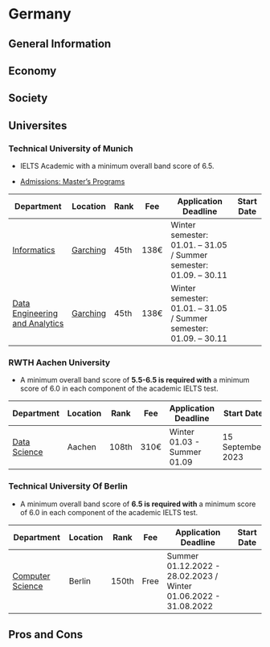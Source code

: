 # Germany

## General Information

## Economy

## Society

## Universites

### Technical University of Munich

- IELTS Academic with a minimum overall band score of 6.5.

- [Admissions: Master’s Programs](https://www.in.tum.de/en/in/for-prospective-students/apply-for-admission/masters-programs/)

| **Department**   | **Location** | **Rank** | **Fee**   | **Application Deadline** | **Start Date** |
|------------------|--------------|----------|-----------|--------------------------|----------------|
|[Informatics](https://www.in.tum.de/en/in/for-prospective-students/masters-programs/informatics/) | [Garching](https://www.tum.de/en/studies/degree-programs/detail/informatics-master-of-science-msc) | 45th | 138€  | Winter semester: 01.01. – 31.05 / Summer semester: 01.09. – 30.11 |  |
|[Data Engineering and Analytics](https://www.in.tum.de/en/in/for-prospective-students/masters-programs/data-engineering-and-analytics-msc/) | [Garching](https://www.tum.de/studium/studienangebot/detail/data-engineering-and-analytics-master-of-science-msc) | 45th | 138€  | Winter semester: 01.01. – 31.05 / Summer semester: 01.09. – 30.11 |  |


### RWTH Aachen University

- A minimum overall band score of **5.5-6.5 is required with** a minimum score of 6.0 in each component of the academic IELTS test.

| **Department**   | **Location** | **Rank** | **Fee**   | **Application Deadline** | **Start Date** |
|------------------|--------------|----------|-----------|--------------------------|----------------|
|[Data Science](https://www.rwth-aachen.de/cms/root/Studium/Vor-dem-Studium/Studiengaenge/Liste-Aktuelle-Studiengaenge/Studiengangbeschreibung/~pzpc/Data-Science-M-Sc/?lidx=1) | Aachen | 108th | 310€  |  Winter 01.03 - Summer 01.09 | 15 September 2023               |

### Technical University Of Berlin

- A minimum overall band score of **6.5 is required with** a minimum score of 6.0 in each component of the academic IELTS test.

| **Department**   | **Location** | **Rank** | **Fee**   | **Application Deadline** | **Start Date** |
|------------------|--------------|----------|-----------|--------------------------|----------------|
|[Computer Science](https://www.tu.berlin/en/studying/study-programs/all-programs-offered/study-course/computer-science-informatik-m-sc) | Berlin | 150th | Free | Summer 01.12.2022 - 28.02.2023 / Winter 01.06.2022 - 31.08.2022 |                |

## Pros and Cons


